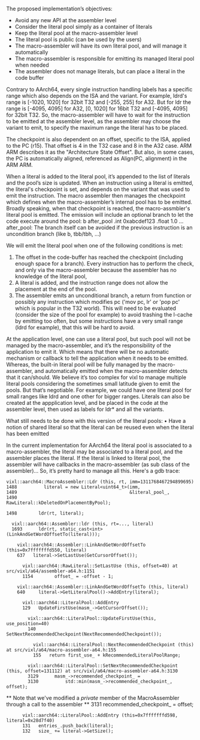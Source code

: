 The proposed implementation’s objectives:
 * Avoid any new API at the assembler level
 * Consider the literal pool simply as a container of literals
 * Keep the literal pool at the macro-assembler level
 * The literal pool is public (can be used by the users)
 * The macro-assembler will have its own literal pool, and will manage
   it automatically
 * The macro-assembler is responsible for emitting its managed literal
   pool when needed
 * The assembler does not manage literals, but can place a literal in the
   code buffer

Contrary to AArch64, every single instruction handling labels has a
specific range which also depends on the ISA and the variant.
For example, ldrd's range is [-1020, 1020] for 32bit T32 and [-255, 255] for
A32.
But for ldr the range is [-4095, 4095] for A32, [0, 1020] for 16bit T32 and
[-4095, 4095] for 32bit T32.
So, the macro-assembler will have to wait for the instruction to be emitted
at the assembler level, as the assembler may choose the variant to emit, to
specify the maximum range the literal has to be placed.

The checkpoint is also dependent on an offset, specific to the ISA,
applied to the PC (r15). That offset is 4 in the T32 case and 8 in the A32
case. ARM ARM describes it as the "Architecture State Offset".
But also, in some cases, the PC is automatically aligned, referenced as
Align(PC, alignment) in the ARM ARM.

When a literal is added to the literal pool, it’s appended to the list of
literals and the pool’s size is updated.
When an instruction using a literal is emitted, the literal's checkpoint
is set, and depends on the variant that was used to emit the instruction.
The macro assembler then manages the checkpoint which defines when the
macro-assembler’s internal pool has to be emitted.
Broadly speaking, when that checkpoint is reached, the macro-assmbler's
literal pool is emitted. The emission will include an optional branch to let the
code execute around the pool:
        b after_pool
        .int 0xabcdef123
        .float 1.0
        ...
    after_pool:
The branch itself can be avoided if the previous instruction is an uncondition
branch (like b, tbb/tbh, ...)

We will emit the literal pool when one of the following conditions is met:
 1. The offset in the code-buffer has reached the checkpoint (including enough
    space for a branch). Every instruction has to perform the check, and only
    via the macro-assembler because the assembler has no knowledge of the literal
    pool,
 2. A literal is added, and the instruction range does not allow the
    placement at the end of the pool.
 3. The assembler emits an unconditional branch, a return from function or
    possibly any instruction which modifies pc ('mov pc, lr' or 'pop pc'
    which is popular in the T32 world). This will need to be evaluated
    (consider the size of the pool for example) to avoid trashing the
    I-cache by emitting too often, but some instructions have a very small
    range (ldrd for example), that this will be hard to avoid.

At the application level, one can use a literal pool, but such pool will
not be managed by the macro-assembler, and it’s the responsibility of the
application to emit it.
Which means that there will be no automatic mechanism or callback to
tell the application when it needs to be emitted. Whereas, the built-in
literal pool will be fully managed by the macro-assembler, and
automatically emitted when the macro-assembler detects that it can/should.
We believe it’s too complex for vixl to manage multiple literal pools
considering the sometimes small latitude given to emit the pools. But
that’s negotiable. For example, we could have one literal pool for small
ranges like ldrd and one other for bigger ranges.
Literals can also be created at the appplication level, and be placed in
the code at the assembler level, then used as labels for ldr* and all
the variants.

What still needs to be done with this version of the literal pools:
 • Have a notion of shared literal so that the literal can be reused
   even when the literal has been emitted

In the current implementation for AArch64 the literal pool is associated to a
macro-assembler, the literal may be associated to a literal pool, and the
assembler places the literal. If the literal is linked to literal pool, the
assembler will have callbacks in the macro-assembler (as sub class of the
assembler)... So, it’s pretty hard to manage all this. Here's a gdb trace:


    vixl::aarch64::MacroAssembler::Ldr (this, rt, imm=1311768467294899695)
    1488          literal = new Literal<uint64_t>(imm,
    1489                                          &literal_pool_,
    1490                                          RawLiteral::kDeletedOnPlacementByPool);

    1498        ldr(rt, literal);

      vixl::aarch64::Assembler::ldr (this, rt=..., literal)
      1693      ldr(rt, static_cast<int>(LinkAndGetWordOffsetTo(literal)));

        vixl::aarch64::Assembler::LinkAndGetWordOffsetTo (this=0x7fffffffd550, literal)
        637   literal->SetLastUse(GetCursorOffset());

          vixl::aarch64::RawLiteral::SetLastUse (this, offset=40) at src/vixl/a64/assembler-a64.h:1151
          1154        offset_ = -offset - 1;

        vixl::aarch64::Assembler::LinkAndGetWordOffsetTo (this, literal)
        640     literal->GetLiteralPool()->AddEntry(literal);

          vixl::aarch64::LiteralPool::AddEntry
          129   UpdateFirstUse(masm_->GetCursorOffset());

            vixl::aarch64::LiteralPool::UpdateFirstUse(this, use_position=40)
            140     SetNextRecommendedCheckpoint(NextRecommendedCheckpoint());

              vixl::aarch64::LiteralPool::NextRecommendedCheckpoint (this) at src/vixl/a64/macro-assembler-a64.h:155
              155   return first_use_ + kRecommendedLiteralPoolRange;

            vixl::aarch64::LiteralPool::SetNextRecommendedCheckpoint (this, offset=131112) at src/vixl/a64/macro-assembler-a64.h:3130
            3129      masm_->recommended_checkpoint_ =
            3130          std::min(masm_->recommended_checkpoint_, offset);
** Note that we've modified a *private* member of the MacroAssembler through a call to the assembler **
            3131      recommended_checkpoint_ = offset;

          vixl::aarch64::LiteralPool::AddEntry (this=0x7fffffffd598, literal=0x28d7f40)
          131   entries_.push_back(literal);
          132   size_ += literal->GetSize();
